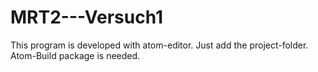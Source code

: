 # MRT2---Versuch1
This program is developed with atom-editor.
Just add the project-folder. Atom-Build package is needed.
